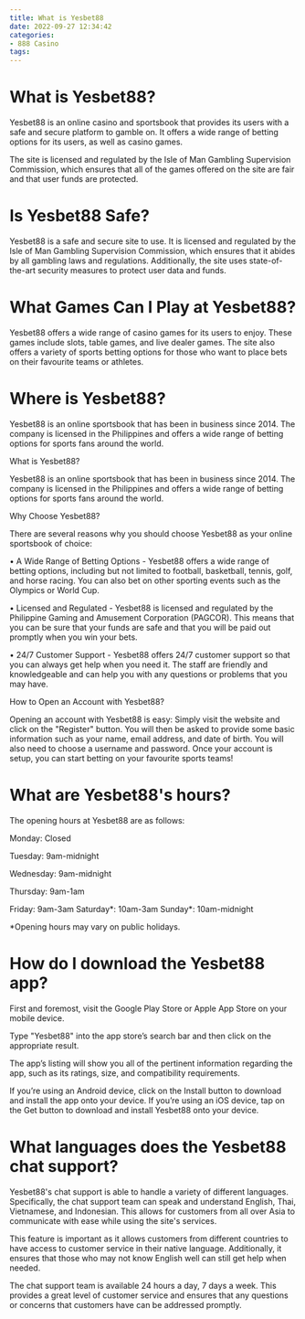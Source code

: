 ```yaml
---
title: What is Yesbet88
date: 2022-09-27 12:34:42
categories:
- 888 Casino
tags:
---
```



#  What is Yesbet88?

Yesbet88 is an online casino and sportsbook that provides its users with a safe and secure platform to gamble on. It offers a wide range of betting options for its users, as well as casino games.

The site is licensed and regulated by the Isle of Man Gambling Supervision Commission, which ensures that all of the games offered on the site are fair and that user funds are protected.

# Is Yesbet88 Safe?

Yesbet88 is a safe and secure site to use. It is licensed and regulated by the Isle of Man Gambling Supervision Commission, which ensures that it abides by all gambling laws and regulations. Additionally, the site uses state-of-the-art security measures to protect user data and funds.

# What Games Can I Play at Yesbet88?

Yesbet88 offers a wide range of casino games for its users to enjoy. These games include slots, table games, and live dealer games. The site also offers a variety of sports betting options for those who want to place bets on their favourite teams or athletes.

#  Where is Yesbet88?

Yesbet88 is an online sportsbook that has been in business since 2014. The company is licensed in the Philippines and offers a wide range of betting options for sports fans around the world.

What is Yesbet88?

Yesbet88 is an online sportsbook that has been in business since 2014. The company is licensed in the Philippines and offers a wide range of betting options for sports fans around the world.

Why Choose Yesbet88?

There are several reasons why you should choose Yesbet88 as your online sportsbook of choice:

• A Wide Range of Betting Options - Yesbet88 offers a wide range of betting options, including but not limited to football, basketball, tennis, golf, and horse racing. You can also bet on other sporting events such as the Olympics or World Cup.

• Licensed and Regulated - Yesbet88 is licensed and regulated by the Philippine Gaming and Amusement Corporation (PAGCOR). This means that you can be sure that your funds are safe and that you will be paid out promptly when you win your bets.

• 24/7 Customer Support - Yesbet88 offers 24/7 customer support so that you can always get help when you need it. The staff are friendly and knowledgeable and can help you with any questions or problems that you may have.

How to Open an Account with Yesbet88?

Opening an account with Yesbet88 is easy: Simply visit the website and click on the "Register" button. You will then be asked to provide some basic information such as your name, email address, and date of birth. You will also need to choose a username and password. Once your account is setup, you can start betting on your favourite sports teams!

#  What are Yesbet88's hours?

The opening hours at Yesbet88 are as follows:

 Monday: Closed

Tuesday: 9am-midnight

Wednesday: 9am-midnight

Thursday: 9am-1am

Friday: 9am-3am
Saturday*: 10am-3am 
Sunday*: 10am-midnight 

 *Opening hours may vary on public holidays.

#  How do I download the Yesbet88 app?

First and foremost, visit the Google Play Store or Apple App Store on your mobile device. 

Type "Yesbet88" into the app store’s search bar and then click on the appropriate result. 

The app’s listing will show you all of the pertinent information regarding the app, such as its ratings, size, and compatibility requirements. 

If you’re using an Android device, click on the Install button to download and install the app onto your device. If you’re using an iOS device, tap on the Get button to download and install Yesbet88 onto your device.

#  What languages does the Yesbet88 chat support?

Yesbet88's chat support is able to handle a variety of different languages. Specifically, the chat support team can speak and understand English, Thai, Vietnamese, and Indonesian. This allows for customers from all over Asia to communicate with ease while using the site's services.

This feature is important as it allows customers from different countries to have access to customer service in their native language. Additionally, it ensures that those who may not know English well can still get help when needed.

The chat support team is available 24 hours a day, 7 days a week. This provides a great level of customer service and ensures that any questions or concerns that customers have can be addressed promptly.
